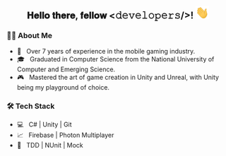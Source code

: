 <div align="center">
<h2> 𝐇𝐞𝐥𝐥𝐨 𝐭𝐡𝐞𝐫𝐞, 𝐟𝐞𝐥𝐥𝐨𝐰 <𝚍𝚎𝚟𝚎𝚕𝚘𝚙𝚎𝚛𝚜/>! <img src="https://github.com/ABSphreak/ABSphreak/blob/master/gifs/Hi.gif" width="30"></h2>
</div>


<div align="left">

  <h3> 👨‍💻 About Me </h3>

  - 🚀 &nbsp; Over 7 years of experience in the mobile gaming industry.
  - 🎓 &nbsp; Graduated in Computer Science from the National University of Computer and Emerging Science.
  - 🎮 &nbsp; Mastered the art of game creation in Unity and Unreal, with Unity being my playground of choice.
  
  <h3>🛠 Tech Stack</h3>
  
  - 💻 &nbsp; C# | Unity | Git
  - 📈 &nbsp; Firebase | Photon Multiplayer
  - 🔬 &nbsp; TDD | NUnit | Mock

</div>
